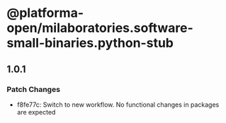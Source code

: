 # @platforma-open/milaboratories.software-small-binaries.python-stub

## 1.0.1

### Patch Changes

- f8fe77c: Switch to new workflow. No functional changes in packages are expected

